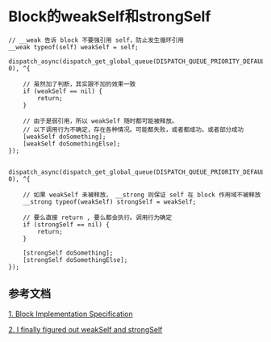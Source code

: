 
# Block的weakSelf和strongSelf

```objc
// __weak 告诉 block 不要强引用 self，防止发生循环引用 
__weak typeof(self) weakSelf = self;

dispatch_async(dispatch_get_global_queue(DISPATCH_QUEUE_PRIORITY_DEFAULT, 0), ^{
    
    // 虽然加了判断，其实跟不加的效果一致
    if (weakSelf == nil) {
        return;
    }
    
    // 由于是弱引用，所以 weakSelf 随时都可能被释放。
    // 以下调用行为不确定，存在各种情况。可能都失败，或者都成功，或者部分成功
    [weakSelf doSomething];
    [weakSelf doSomethingElse];
});


dispatch_async(dispatch_get_global_queue(DISPATCH_QUEUE_PRIORITY_DEFAULT, 0), ^{

    // 如果 weakSelf 未被释放， __strong 则保证 self 在 block 作用域不被释放
    __strong typeof(weakSelf) strongSelf = weakSelf;
    
    // 要么直接 return , 要么都会执行。调用行为确定
    if (strongSelf == nil) {
        return;
    }
    
    [strongSelf doSomething];
    [strongSelf doSomethingElse];
});

```

## 参考文档
[1. Block Implementation Specification](https://clang.llvm.org/docs/Block-ABI-Apple.html#block-escapes)

[2. I finally figured out weakSelf and strongSelf](https://dhoerl.wordpress.com/2013/04/23/i-finally-figured-out-weakself-and-strongself/)